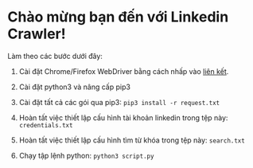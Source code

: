 # Chào mừng bạn đến với Linkedin Crawler!

Làm theo các bước dưới đây:

 1. Cài đặt Chrome/Firefox WebDriver bằng cách nhấp vào [liên kết](https://nguyenvanhieu.vn/cai-dat-moi-truong-selenium-voi-python/).
 
 2. Cài đặt python3 và nâng cấp pip3
 3. Cài đặt tất cả các gói qua pip3:
`pip3 install -r request.txt`

 4. Hoàn tất việc thiết lập cấu hình tài khoản linkedin trong tệp này:
`credentials.txt`

 5. Hoàn tất việc thiết lập cấu hình tìm từ khóa trong tệp này:
`search.txt`

 5. Chạy tập lệnh python:
`python3 script.py`

